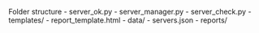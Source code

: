 Folder structure
    - server_ok.py
    - server_manager.py
    - server_check.py
    - templates/
        - report_template.html
    - data/
        - servers.json
    - reports/
